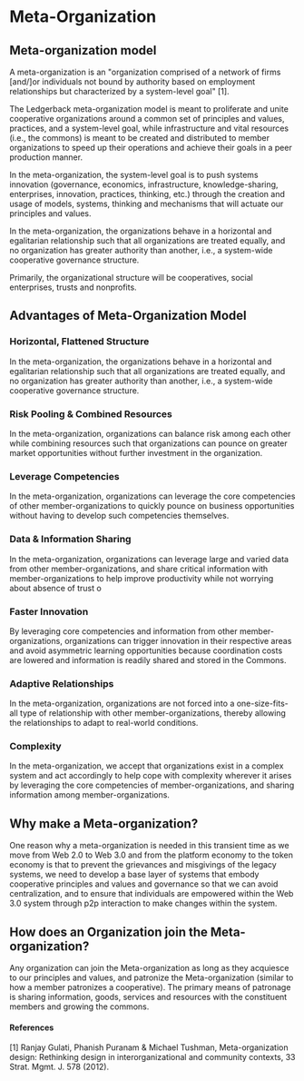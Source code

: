 # Meta-Organization

## Meta-organization model ‌ 

A meta-organization is an "organization comprised of a network of firms \[and/\]or individuals not bound by authority based on employment relationships but characterized by a system-level goal" \[1\].

The Ledgerback meta-organization model is meant to proliferate and unite cooperative organizations around a common set of principles and values, practices, and a system-level goal, while infrastructure and vital resources \(i.e., the commons\) is meant to be created and distributed to member organizations to speed up their operations and achieve their goals in a peer production manner.

In the meta-organization, the system-level goal is to push systems innovation \(governance, economics, infrastructure, knowledge-sharing, enterprises, innovation, practices, thinking, etc.\) through the creation and usage of models, systems, thinking and mechanisms that will actuate our principles and values.

In the meta-organization, the organizations behave in a horizontal and egalitarian relationship such that all organizations are treated equally, and no organization has greater authority than another, i.e., a system-wide cooperative governance structure.

Primarily, the organizational structure will be cooperatives, social enterprises, trusts and nonprofits. 

## Advantages of Meta-Organization Model

### Horizontal, Flattened Structure

In the meta-organization, the organizations behave in a horizontal and egalitarian relationship such that all organizations are treated equally, and no organization has greater authority than another, i.e., a system-wide cooperative governance structure.

### Risk Pooling & Combined Resources

In the meta-organization, organizations can balance risk among each other while combining resources such that organizations can pounce on greater market opportunities without further investment in the organization.

### Leverage Competencies

In the meta-organization, organizations can leverage the core competencies of other member-organizations to quickly pounce on business opportunities without having to develop such competencies themselves. 

### Data & Information Sharing

In the meta-organization, organizations can leverage large and varied data from other member-organizations, and share critical information with member-organizations to help improve productivity while not worrying about absence of trust o

### Faster Innovation 

By leveraging core competencies and information from other member-organizations, organizations can trigger innovation in their respective areas and avoid asymmetric learning opportunities because coordination costs are lowered and information is readily shared and stored in the Commons. 

### Adaptive Relationships

In the meta-organization, organizations are not forced into a one-size-fits-all type of relationship with other member-organizations, thereby allowing the relationships to adapt to real-world conditions. 

### Complexity

In the meta-organization, we accept that organizations exist in a complex system and act accordingly to help cope with complexity wherever it arises by leveraging the core competencies of member-organizations, and sharing information among member-organizations.





## Why make a Meta-organization? 

One reason why a meta-organization is needed in this transient time as we move from Web 2.0 to Web 3.0 and from the platform economy to the token economy is that to prevent the grievances and misgivings of the legacy systems, we need to develop a base layer of systems that embody cooperative principles and values and governance so that we can avoid centralization, and to ensure that individuals are empowered within the Web 3.0 system through p2p interaction to make changes within the system.

## ‌How does an Organization join the Meta-organization?

Any organization can join the Meta-organization as long as they acquiesce to our principles and values, and patronize the Meta-organization \(similar to how a member patronizes a cooperative\). The primary means of patronage is sharing information, goods, services and resources with the constituent members and growing the commons.



#### References

\[1\] Ranjay Gulati, Phanish Puranam & Michael Tushman, Meta-organization design: Rethinking design in interorganizational and community contexts, 33 Strat. Mgmt. J. 578 \(2012\).

